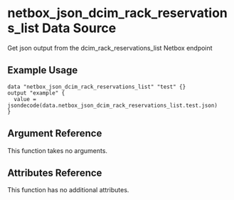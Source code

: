 # netbox\_json\_dcim\_rack\_reservations\_list Data Source

Get json output from the dcim_rack_reservations_list Netbox endpoint

## Example Usage

```hcl
data "netbox_json_dcim_rack_reservations_list" "test" {}
output "example" {
  value = jsondecode(data.netbox_json_dcim_rack_reservations_list.test.json)
}
```

## Argument Reference

This function takes no arguments.

## Attributes Reference

This function has no additional attributes.

